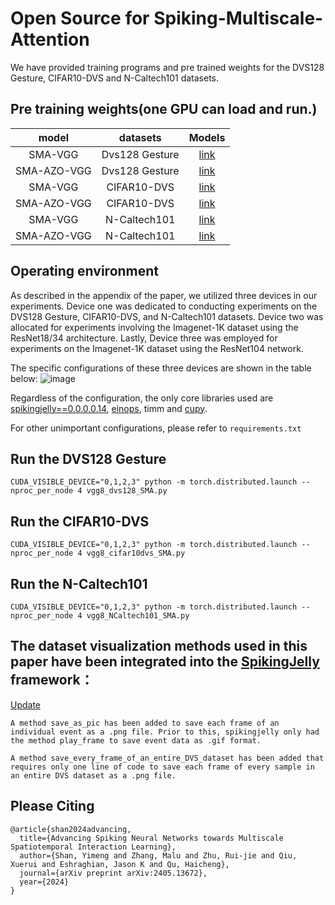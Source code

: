 # Open Source for Spiking-Multiscale-Attention
We have provided training programs and pre trained weights for the DVS128 Gesture, CIFAR10-DVS and N-Caltech101 datasets.

## Pre training weights(one GPU can load and run.)
|        **model**         | **datasets** | **Models** |
| :----------------------: | :--------: | :--------: |
| SMA-VGG | Dvs128 Gesture |  [link](https://drive.google.com/file/d/1IpiNyIzGoFZPB6VadyVDC4NwIjt3KEgX/view?usp=drive_link)    |
| SMA-AZO-VGG |Dvs128 Gesture |  [link](https://drive.google.com/file/d/1YhRPXQQlWmXr5404j_RjiHtvlarHWyPx/view?usp=drive_link)    |
| SMA-VGG | CIFAR10-DVS  | [link]()    |
| SMA-AZO-VGG |CIFAR10-DVS |  [link](https://drive.google.com/file/d/1zXzSUedGMBkqiCIQNKvLPQxoCaDi-uGQ/view?usp=drive_link)    |
| SMA-VGG | N-Caltech101 | [link](https://drive.google.com/file/d/1IBwLOPAtwJBbB7jwg9dB0TdJbMgFoD49/view?usp=drive_link)    |
| SMA-AZO-VGG | N-Caltech101 | [link](https://drive.google.com/file/d/1-YdptrxyELPF17qpRNVA54miwnsVZTGX/view?usp=drive_link)    |


## Operating environment
As described in the appendix of the paper, we utilized three devices in our experiments. Device one was dedicated to conducting experiments on the DVS128 Gesture, CIFAR10-DVS, and N-Caltech101 datasets. Device two was allocated for experiments involving the Imagenet-1K dataset using the ResNet18/34 architecture. Lastly, Device three was employed for experiments on the Imagenet-1K dataset using the ResNet104 network.

The specific configurations of these three devices are shown in the table below:
![image](https://github.com/Ym-Shan/Spiking_Multiscale_Attention_Arxiv/assets/121172737/e40cbb63-4d3d-4aac-8e6d-2d9381f44539)


Regardless of the configuration, the only core libraries used are [spikingjelly==0.0.0.0.14](https://github.com/fangwei123456/spikingjelly), [einops](https://github.com/arogozhnikov/einops), timm and [cupy](https://github.com/cupy/cupy).

For other unimportant configurations, please refer to `requirements.txt`

## Run the DVS128 Gesture
```
CUDA_VISIBLE_DEVICE="0,1,2,3" python -m torch.distributed.launch --nproc_per_node 4 vgg8_dvs128_SMA.py
```

## Run the CIFAR10-DVS
```
CUDA_VISIBLE_DEVICE="0,1,2,3" python -m torch.distributed.launch --nproc_per_node 4 vgg8_cifar10dvs_SMA.py
```

## Run the N-Caltech101
```
CUDA_VISIBLE_DEVICE="0,1,2,3" python -m torch.distributed.launch --nproc_per_node 4 vgg8_NCaltech101_SMA.py
```

## The dataset visualization methods used in this paper have been integrated into the [SpikingJelly](https://github.com/fangwei123456/spikingjelly) framework：
[Update](https://github.com/fangwei123456/spikingjelly/pull/541)
```
A method save_as_pic has been added to save each frame of an individual event as a .png file. Prior to this, spikingjelly only had the method play_frame to save event data as .gif format.

A method save_every_frame_of_an_entire_DVS_dataset has been added that requires only one line of code to save each frame of every sample in an entire DVS dataset as a .png file.
```

## Please Citing
```
@article{shan2024advancing,
  title={Advancing Spiking Neural Networks towards Multiscale Spatiotemporal Interaction Learning},
  author={Shan, Yimeng and Zhang, Malu and Zhu, Rui-jie and Qiu, Xuerui and Eshraghian, Jason K and Qu, Haicheng},
  journal={arXiv preprint arXiv:2405.13672},
  year={2024}
}
```
